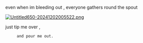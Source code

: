 even when im bleeding out , everyone gathers round the spout

[![Untitled650-20241202005522.png](https://i.postimg.cc/tJkKM9tW/Untitled650-20241202005522.png)](https://postimg.cc/5QHKHdr2)

just tip me over ,

         and pour me out.


<!---
bunnyfem/bunnyfem is a ✨ special ✨ repository because its `README.md` (this file) appears on your GitHub profile.
You can click the Preview link to take a look at your changes.
--->
